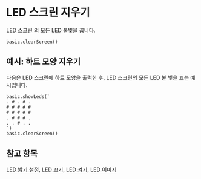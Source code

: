 # LED 스크린 지우기

[LED 스크린](/device/screen) 의 모든 LED 불빛을 끕니다.

```sig
basic.clearScreen()
```

## 예시: 하트 모양 지우기

다음은 LED 스크린에 하트 모양을 출력한 후, LED 스크린의 모든 LED 불 빛을 끄는 예시입니다.

```blocks
basic.showLeds(`
. # . # . 
# # # # # 
# # # # # 
. # # # . 
. . # . . 
`)
basic.clearScreen()
```

## 참고 항목

[LED 밝기 설정](/reference/led/set-brightness), [LED 끄기](/reference/led/unplot), [LED 켜기](/reference/led/plot), [LED 이미지](/reference/images/image)